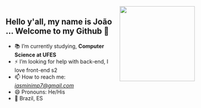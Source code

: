 <img align='right' src='https://user-images.githubusercontent.com/5713670/87202985-820dcb80-c2b6-11ea-9f56-7ec461c497c3.gif' width='200"'>

## Hello y'all, my name is João ... Welcome to my Github 👋


- 📚 I’m currently studying, **Computer Science at UFES**
- ⚡ I’m looking for help with back-end, I love front-end s2
- 📫 How to reach me: *iasminimp7@gmail.com*
- 😄 Pronouns: He/His
- 📍 Brazil, ES
